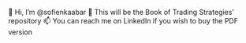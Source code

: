 👋 Hi, I’m @sofienkaabar
👀 This will be the Book of Trading Strategies' repository
📫 You can reach me on LinkedIn if you wish to buy the PDF version
